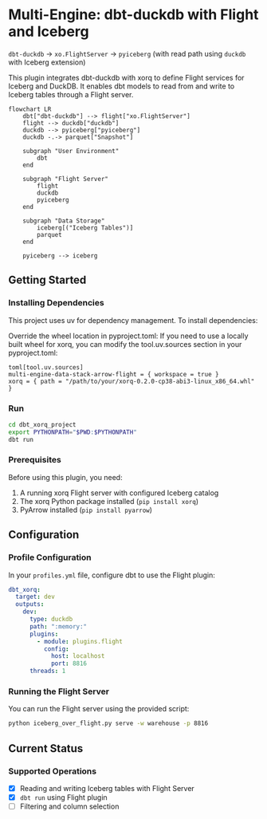 # Multi-Engine: dbt-duckdb with Flight and Iceberg

`dbt-duckdb` → `xo.FlightServer` → `pyiceberg` (with read path using `duckdb` with Iceberg extension)

This plugin integrates dbt-duckdb with xorq to define Flight services for Iceberg and DuckDB. It enables dbt models to read from and write to Iceberg tables through a Flight server.

```mermaid
flowchart LR
    dbt["dbt-duckdb"] --> flight["xo.FlightServer"]
    flight --> duckdb["duckdb"]
    duckdb --> pyiceberg["pyiceberg"]
    duckdb -.-> parquet["Snapshot"]
    
    subgraph "User Environment"
        dbt
    end
    
    subgraph "Flight Server"
        flight
        duckdb
        pyiceberg
    end
    
    subgraph "Data Storage"
        iceberg[("Iceberg Tables")]
        parquet
    end
    
    pyiceberg --> iceberg
```

## Getting Started
### Installing Dependencies

This project uses uv for dependency management. To install dependencies:

Override the wheel location in pyproject.toml:
If you need to use a locally built wheel for xorq,
you can modify the tool.uv.sources section in your pyproject.toml:

```
toml[tool.uv.sources]
multi-engine-data-stack-arrow-flight = { workspace = true }
xorq = { path = "/path/to/your/xorq-0.2.0-cp38-abi3-linux_x86_64.whl" }
```

### Run
```bash
cd dbt_xorq_project
export PYTHONPATH="$PWD:$PYTHONPATH"
dbt run
```

### Prerequisites
Before using this plugin, you need:
1. A running xorq Flight server with configured Iceberg catalog
2. The xorq Python package installed (`pip install xorq`)
3. PyArrow installed (`pip install pyarrow`)

## Configuration

### Profile Configuration
In your `profiles.yml` file, configure dbt to use the Flight plugin:
```yaml
dbt_xorq:
  target: dev
  outputs:
    dev:
      type: duckdb
      path: ":memory:"
      plugins:
        - module: plugins.flight 
          config:
            host: localhost
            port: 8816
      threads: 1
```

### Running the Flight Server
You can run the Flight server using the provided script:

```bash
python iceberg_over_flight.py serve -w warehouse -p 8816
```

## Current Status

### Supported Operations
- [x] Reading and writing Iceberg tables with Flight Server
- [x] `dbt run` using Flight plugin
- [ ] Filtering and column selection
